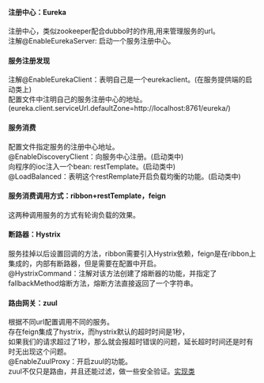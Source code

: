#### 注册中心：Eureka
注册中心，类似zookeeper配合dubbo时的作用,用来管理服务的url。<br>
注解@EnableEurekaServer: 启动一个服务注册中心。<br>

#### 服务注册发现
注解@EnableEurekaClient：表明自己是一个eurekaclient。(在服务提供端的启动类上)<br>
配置文件中注明自己的服务注册中心的地址。(eureka.client.serviceUrl.defaultZone=http://localhost:8761/eureka/)<br>

#### 服务消费
配置文件指定服务的注册中心地址。<br>
@EnableDiscoveryClient：向服务中心注册。(启动类中)<br>
向程序的ioc注入一个bean: restTemplate。(启动类中)<br>
@LoadBalanced：表明这个restRemplate开启负载均衡的功能。(启动类中)<br>

#### 服务消费调用方式：ribbon+restTemplate，feign
这两种调用服务的方式有轮询负载的效果。<br>

#### 断路器：Hystrix
服务挂掉以后设置回调的方法，ribbon需要引入Hystrix依赖，feign是在ribbon上集成的，内部有断路器，但是需要在配置中开启。<br>
@HystrixCommand：注解对该方法创建了熔断器的功能，并指定了fallbackMethod熔断方法，熔断方法直接返回了一个字符串。<br>

#### 路由网关：zuul
根据不同url配置调用不同的服务。<br>
存在feign集成了hystrix，而hystrix默认的超时时间是1秒，<br>
如果我们的请求超过了1秒，那么就会报超时错误的问题，延长超时时间还是时有时无出现这个问题。<br>
@EnableZuulProxy：开启zuul的功能。<br>
zuul不仅只是路由，并且还能过滤，做一些安全验证。[实现类](https://github.com/21karat/spring-cloud/cloud-zuul/src/main/java/com/karat/cn/cloudzuul/filter/MyFilter.java) <br>

